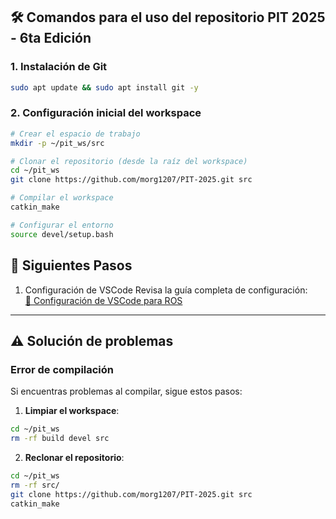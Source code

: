 ## 🛠 Comandos para el uso del repositorio PIT 2025 - 6ta Edición

### 1. Instalación de Git
```bash
sudo apt update && sudo apt install git -y
```

### 2. Configuración inicial del workspace
```bash
# Crear el espacio de trabajo
mkdir -p ~/pit_ws/src

# Clonar el repositorio (desde la raíz del workspace)
cd ~/pit_ws
git clone https://github.com/morg1207/PIT-2025.git src

# Compilar el workspace
catkin_make

# Configurar el entorno
source devel/setup.bash
```

## **🚀 Siguientes Pasos**
1. Configuración de VSCode
Revisa la guía completa de configuración:  
[📖 Configuración de VSCode para ROS](./configuracion_vscode.md)
---

## ⚠️ Solución de problemas

### Error de compilación
Si encuentras problemas al compilar, sigue estos pasos:

1. **Limpiar el workspace**:
```bash
cd ~/pit_ws
rm -rf build devel src
```

2. **Reclonar el repositorio**:
```bash
cd ~/pit_ws
rm -rf src/
git clone https://github.com/morg1207/PIT-2025.git src
catkin_make
```



